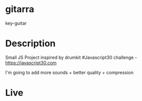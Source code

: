 # gitarra
key-guitar

# Description 

Small JS Project inspired by drumkit #Javascript30 challenge - https://javascript30.com

I'm going to add more sounds + better quality + compression

# Live



